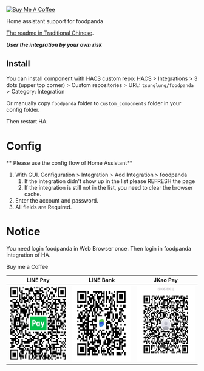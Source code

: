 <a href="https://www.buymeacoffee.com/tsunglung" target="_blank"><img src="https://cdn.buymeacoffee.com/buttons/default-orange.png" alt="Buy Me A Coffee" height="30" width="120"></a>

Home assistant support for foodpanda

[The readme in Traditional Chinese](https://github.com/tsunglung/foodpanda/blob/master/README_zh-Hant.md).

***User the integration by your own risk***

## Install

You can install component with [HACS](https://hacs.xyz/) custom repo: HACS > Integrations > 3 dots (upper top corner) > Custom repositories > URL: `tsunglung/foodpanda` > Category: Integration

Or manually copy `foodpanda` folder to `custom_components` folder in your config folder.

Then restart HA.

# Config


** Please use the config flow of Home Assistant**


1. With GUI. Configuration > Integration > Add Integration > foodpanda
   1. If the integration didn't show up in the list please REFRESH the page
   2. If the integration is still not in the list, you need to clear the browser cache.
2. Enter the account and password.
3. All fields are Required.

# Notice
You need login foodpanda in Web Browser once. Then login in foodpanda integration of HA.

Buy me a Coffee

|  LINE Pay | LINE Bank | JKao Pay |
| :------------: | :------------: | :------------: |
| <img src="https://github.com/tsunglung/foodpanda/blob/master/linepay.jpg" alt="Line Pay" height="200" width="200">  | <img src="https://github.com/tsunglung/foodpanda/blob/master/linebank.jpg" alt="Line Bank" height="200" width="200">  | <img src="https://github.com/tsunglung/foodpanda/blob/master/jkopay.jpg" alt="JKo Pay" height="200" width="200">  |
